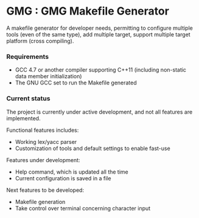 GMG : GMG Makefile Generator
============================

A makefile generator for developer needs, permitting to configure multiple tools (even of the same type), add multiple target, support multiple target platform (cross compiling).

### Requirements

* GCC 4.7 or another compiler supporting C++11 (including non-static data member initialization)
* The GNU GCC set to run the Makefile generated

### Current status

The project is currently under active development, and not all features are implemented.

Functional features includes:

* Working lex/yacc parser
* Customization of tools and default settings to enable fast-use

Features under development:

* Help command, which is updated all the time
* Current configuration is saved in a file

Next features to be developed:

* Makefile generation
* Take control over terminal concerning character input

